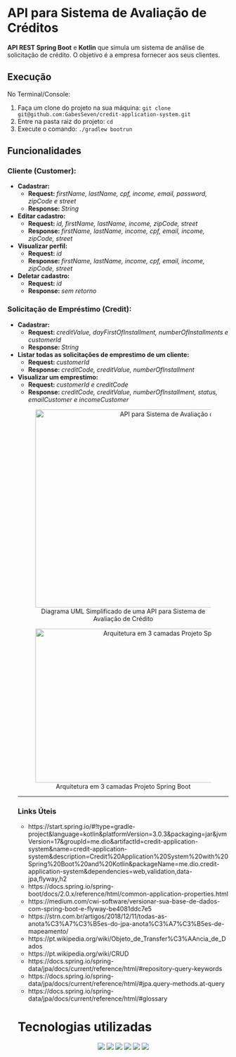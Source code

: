 # API para Sistema de Avaliação de Créditos
<p><strong>API REST Spring Boot</strong> e <strong>Kotlin</strong> que simula um sistema de análise de solicitação de crédito. O objetivo é a empresa fornecer aos seus clientes.</p>

## Execução
<p>
  No Terminal/Console:
<ol>
	<li>Faça um clone do projeto na sua máquina: <code>git clone git@github.com:GabesSeven/credit-application-system.git</code></li>
	<li>Entre na pasta raiz do projeto: <code>cd <nome-pasta-raiz></code></li> 
	<li>Execute o comando: <code>./gradlew bootrun</code></li>
</ol>
</p>

## Funcionalidades

### Cliente (Customer):
  <ul>
    <li><strong>Cadastrar:</strong>
         <ul>
            <li><strong>Request: </strong><em>firstName, lastName, cpf, income, email, password, zipCode e street</em></li>
            <li><strong>Response: </strong><em>String</em></li>
        </ul>
    </li>
    <li><strong>Editar cadastro:</strong>
      <ul>
        <li><strong>Request: </strong><em>id, firstName, lastName, income, zipCode, street</em></li>
        <li><strong>Response: </strong><em>firstName, lastName, income, cpf, email, income, zipCode, street</em></li>
      </ul>
    </li>  
    <li><strong>Visualizar perfil:</strong>
      <ul>
        <li><strong>Request: </strong> <em>id</em></li>
        <li><strong>Response: </strong><em>firstName, lastName, income, cpf, email, income, zipCode, street</em></li>
      </ul> 
    </li>
    <li><strong>Deletar cadastro:</strong>
      <ul>
        <li><strong>Request: </strong><em>id</em></li>
        <li><strong>Response: </strong><em>sem retorno</em></li>
      </ul>
    </li>
  </ul>
  
### Solicitação de Empréstimo (Credit):
  <ul>
    <li><strong>Cadastrar:</strong>
       <ul>
          <li><strong>Request: </strong><em>creditValue, dayFirstOfInstallment, numberOfInstallments e customerId</em></li>
          <li><strong>Response: </strong><em>String</em></li>
      </ul>
    </li>
    <li><strong>Listar todas as solicitações de emprestimo de um cliente:</strong>
      <ul>
        <li><strong>Request: </strong><em>customerId</em></li>
        <li><strong>Response: </strong><em>creditCode, creditValue, numberOfInstallment</em></li>
      </ul> 
    </li>
    <li><strong>Visualizar um emprestimo:</strong>
      <ul>
        <li><strong>Request: </strong><em>customerId e creditCode</em></li>
        <li><strong>Response: </strong><em>creditCode, creditValue, numberOfInstallment, status, emailCustomer e incomeCustomer</em></li>
      </ul> 
    </li>

<figure>
<p align="center">
  <img src="https://i.imgur.com/7phya16.png" height="450" width="650" alt="API para Sistema de Avaliação de Créditos"/><br>
  Diagrama UML Simplificado de uma API para Sistema de Avaliação de Crédito
</p>
</figure>
<figure>
<p align="center">
  <img src="https://i.imgur.com/1Ea5PH3.png" height="350" width="600" alt="Arquitetura em 3 camadas Projeto Spring Boot"/><br>
  Arquitetura em 3 camadas Projeto Spring Boot
</p>
</figure>

<hr>
<h3>Links Úteis</h3>
<ul>
  <li>https://start.spring.io/#!type=gradle-project&language=kotlin&platformVersion=3.0.3&packaging=jar&jvmVersion=17&groupId=me.dio&artifactId=credit-application-system&name=credit-application-system&description=Credit%20Application%20System%20with%20Spring%20Boot%20and%20Kotlin&packageName=me.dio.credit-application-system&dependencies=web,validation,data-jpa,flyway,h2</li>
  <li>https://docs.spring.io/spring-boot/docs/2.0.x/reference/html/common-application-properties.html</li>
  <li>https://medium.com/cwi-software/versionar-sua-base-de-dados-com-spring-boot-e-flyway-be4081ddc7e5</li>
  <li>https://strn.com.br/artigos/2018/12/11/todas-as-anota%C3%A7%C3%B5es-do-jpa-anota%C3%A7%C3%B5es-de-mapeamento/</li>
  <li>https://pt.wikipedia.org/wiki/Objeto_de_Transfer%C3%AAncia_de_Dados</li>
  <li>https://pt.wikipedia.org/wiki/CRUD</li>
  <li>https://docs.spring.io/spring-data/jpa/docs/current/reference/html/#repository-query-keywords</li>
  <li>https://docs.spring.io/spring-data/jpa/docs/current/reference/html/#jpa.query-methods.at-query</li>
  <li>https://docs.spring.io/spring-data/jpa/docs/current/reference/html/#glossary</li>  
</ul>


<h1>Tecnologias utilizadas</h1>
<p align="center">
     <a alt="Java">
        <img src="https://img.shields.io/badge/Java-v17-blue.svg" />
    </a>
    <a alt="Kotlin">
        <img src="https://img.shields.io/badge/Kotlin-v1.7.22-purple.svg" />
    </a>
    <a alt="Spring Boot">
        <img src="https://img.shields.io/badge/Spring%20Boot-v3.0.3-brightgreen.svg" />
    </a>
    <a alt="Gradle">
        <img src="https://img.shields.io/badge/Gradle-v7.6-lightgreen.svg" />
    </a>
    <a alt="H2 ">
        <img src="https://img.shields.io/badge/H2-v2.1.214-darkblue.svg" />
    </a>
    <a alt="Flyway">
        <img src="https://img.shields.io/badge/Flyway-v9.5.1-red.svg">
    </a>
</p>

